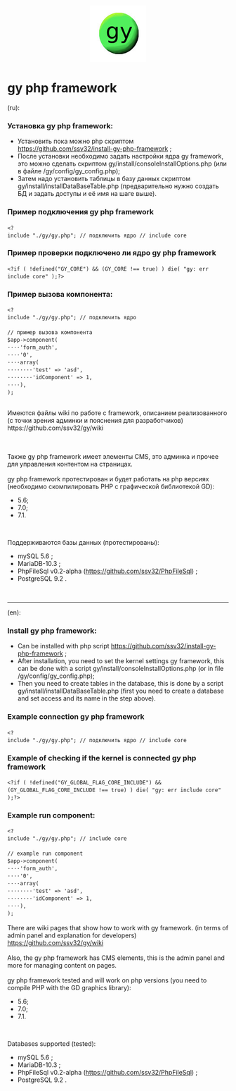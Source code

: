 <p align="center">
  <img src="gy/images/gy-icons.jpg" width="128" height="128"/>
</p>

# gy php framework
(ru):<br/>
### Установка  gy php framework:
- Установить пока можно php скриптом https://github.com/ssv32/install-gy-php-framework ;
- После установки необходимо задать настройки ядра gy framework, это можно сделать скриптом gy/install/consoleInstallOptions.php 
  (или в файле /gy/config/gy_config.php);
- Затем надо установить таблицы в базу данных скриптом gy/install/installDataBaseTable.php (предварительно нужно создать БД и задать доступы и её имя на шаге выше).

### Пример подключения gy php framework
`<?`<br/>
`include "./gy/gy.php"; // подключить ядро // include core`<br/>

### Пример проверки подключено ли ядро gy php framework
`<?if ( !defined("GY_CORE") && (GY_CORE !== true) ) die( "gy: err include core" );?>`

### Пример вызова компонента:

`<?`<br/>
`include "./gy/gy.php"; // подключить ядро `<br/>
<br/>
`// пример вызова компонента `<br/>
`$app->component(`<br/>
`⋅⋅⋅⋅'form_auth',`<br/>
`⋅⋅⋅⋅'0',`<br/>
`⋅⋅⋅⋅array( `<br/>
`⋅⋅⋅⋅⋅⋅⋅⋅'test' => 'asd',`<br/>
`⋅⋅⋅⋅⋅⋅⋅⋅'idComponent' => 1,`<br/>
`⋅⋅⋅⋅),`<br/>
`);`<br/>
<br/>


<p>Имеются файлы wiki по работе с framework, описанием реализованного (с точки зрения админки и пояснения для разработчиков)
https://github.com/ssv32/gy/wiki</p>
<br/><br/>
Также gy php framework имеет элементы CMS, это админка и прочее для управления контентом на страницах.
<br/><br/>
gy php framework протестирован и будет работать на php версиях (необходимо скомпилировать PHP с графической библиотекой GD): <br/>

- 5.6;<br/>
- 7.0;<br/>
- 7.1.<br/>
<br/>

Поддерживаются базы данных (протестированы): <br/>
- mySQL 5.6 ; <br/>
- MariaDB-10.3 ; <br/>
- PhpFileSql v0.2-alpha (https://github.com/ssv32/PhpFileSql) ; <br/>
- PostgreSQL 9.2 . <br/>
<br/>

-----
(en):
### Install gy php framework:
- Can be installed with php script https://github.com/ssv32/install-gy-php-framework ;
- After installation, you need to set the kernel settings gy framework, this can be done with a script  gy/install/consoleInstallOptions.php 
  (or in file /gy/config/gy_config.php);
- Then you need to create tables in the database, this is done by a script gy/install/installDataBaseTable.php (first you need to create a database and set access and its name in the step above).

### Example сonnection gy php framework
`<?`<br/>
`include "./gy/gy.php"; // подключить ядро // include core`<br/>

### Example of checking if the kernel is connected gy php framework
`<?if ( !defined("GY_GLOBAL_FLAG_CORE_INCLUDE") && (GY_GLOBAL_FLAG_CORE_INCLUDE !== true) ) die( "gy: err include core" );?>`

### Example run component:
`<?`<br/>
`include "./gy/gy.php"; // include core`<br/>
<br/>
`// example run component`<br/>
`$app->component(`<br/>
`⋅⋅⋅⋅'form_auth',`<br/>
`⋅⋅⋅⋅'0',`<br/>
`⋅⋅⋅⋅array( `<br/>
`⋅⋅⋅⋅⋅⋅⋅⋅'test' => 'asd',`<br/>
`⋅⋅⋅⋅⋅⋅⋅⋅'idComponent' => 1,`<br/>
`⋅⋅⋅⋅),`<br/>
`);`<br/>
<br/>
There are wiki pages that show how to work with gy framework. (in terms of admin panel and explanation for developers)
https://github.com/ssv32/gy/wiki
<br/><br/>
Also, the gy php framework has CMS elements, this is the admin panel and more for managing content on pages.
<br/><br/>
gy php framework tested and will work on php versions (you need to compile PHP with the GD graphics library):<br/>

- 5.6;<br/>
- 7.0;<br/>
- 7.1.<br/>
<br/>

Databases supported (tested): <br/>
- mySQL 5.6 ; <br/>
- MariaDB-10.3 ; <br/>
- PhpFileSql v0.2-alpha (https://github.com/ssv32/PhpFileSql) ; <br/>
- PostgreSQL 9.2 . <br/>
<br/>
